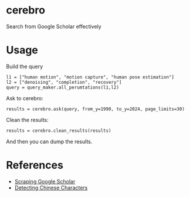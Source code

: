 # cerebro
Search from Google Scholar effectively

# Usage

Build the query
```
l1 = ["human motion", "motion capture", "human pose estimation"]
l2 = ["denoising", "completion", "recovery"]
query = query_maker.all_perumtations(l1,l2)
```

Ask to cerebro:
```
results = cerebro.ask(query, from_y=1990, to_y=2024, page_limits=30)
```

Clean the results:
```
results = cerebro.clean_results(results)
```

And then you can dump the results.

# References

- [Scraping Google Scholar](https://medium.com/@nandinisaini021/scraping-publications-of-aerial-image-research-papers-on-google-scholar-using-python-a0dee9744728)
- [Detecting Chinese Characters ](https://medium.com/the-artificial-impostor/detecting-chinese-characters-in-unicode-strings-4ac839ba313a)
